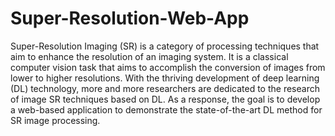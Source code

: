 # Super-Resolution-Web-App

Super-Resolution Imaging (SR) is a category of processing techniques that aim to enhance the resolution of an imaging system. It is a classical computer vision task that aims to accomplish the conversion of images from lower to higher resolutions. With the thriving development of deep learning (DL) technology, more and more researchers are dedicated to the research of image SR techniques based on DL. As a response, the goal is to develop a web-based application to demonstrate the state-of-the-art DL method for SR image processing.
